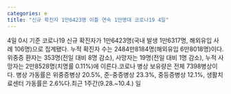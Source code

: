 ```yaml
---
categories: e
title: "신규 확진자 1만6423명 이틀 연속 1만명대 코로나19 4일"
---
```

4일 0시 기준 코로나19 신규 확진자가 1만6423명(국내 발생 1만6317명, 해외유입 사례 106명)으로 집계됐다. 누적 확진자 수는 2484만8184명(해외유입 6만8018명)이다.위중증 환자는 353명(전일 대비 8명 감소), 사망자는 19명(전일 대비 1명 감소), 누적 사망자는 2만8528명(치명률 0.11%)에 이른다.코로나 병상 보유량은 전체 7398병상이다. 병상 가동률은 위중증병상 20.5%, 준-중증병상 23.3%, 중등증병상 12.1%, 생활치료센터 가동률은 2.6%다.최근 1주간(9.28.~10.4.) 일